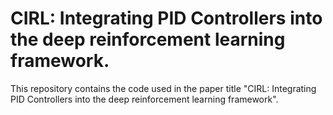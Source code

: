 # CIRL: Integrating PID Controllers into the deep reinforcement learning framework.

This repository contains the code used in the paper title "CIRL: Integrating PID Controllers into the deep reinforcement learning framework".
